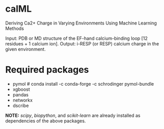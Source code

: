 # calML
Deriving Ca2+ Charge in Varying Environments Using Machine Learning Methods

Input: PDB or MD structure of the EF-hand calcium-binding loop [12 residues + 1 calcium ion].
Output: i-RESP (or RESP) calcium charge in the given environment. 

# Required packages

- pymol # conda install -c conda-forge -c schrodinger pymol-bundle
- xgboost
- pandas
- networkx
- dscribe

**NOTE:**
_scipy_, _biopython_, and _scikit-learn_ are already installed as dependencies of the above packages.
